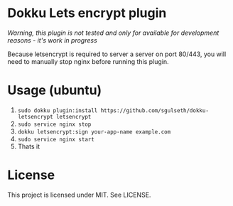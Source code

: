 # Dokku Lets encrypt plugin
*Warning, this plugin is not tested and only for available for development reasons - it's work in progress*

Because letsencrypt is required to server a server on port 80/443, you will need to manually stop nginx before running this plugin.

# Usage (ubuntu)
1. `sudo dokku plugin:install https://github.com/sgulseth/dokku-letsencrypt letsencrypt`
2. `sudo service nginx stop`
3. `dokku letsencrypt:sign your-app-name example.com`
4. `sudo service nginx start`
5. Thats it

# License
This project is licensed under MIT.
See LICENSE.
